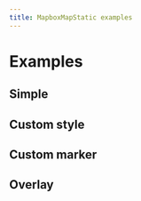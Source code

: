 ```yaml
---
title: MapboxMapStatic examples
---
```


# Examples

## Simple

<PreviewPlayground
  :html="() => import('./stories/simple/app.twig')"
  :script="() => import('./stories/app.js?raw')"
  />

## Custom style

<PreviewPlayground
  :html="() => import('./stories/custom-style/app.twig')"
  :script="() => import('./stories/app.js?raw')"
  />

## Custom marker

<PreviewPlayground
  :html="() => import('./stories/custom-marker/app.twig')"
  :script="() => import('./stories/app.js?raw')"
  />

## Overlay

<PreviewPlayground
  :html="() => import('./stories/overlay/app.twig')"
  :script="() => import('./stories/app.js?raw')"
  />


